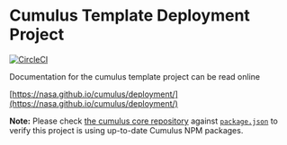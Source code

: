 #  Cumulus Template Deployment Project

[![CircleCI](https://circleci.com/gh/nasa/cumulus-template-deploy.svg?style=svg)](https://circleci.com/gh/nasa/cumulus-template-deploy)

Documentation for the cumulus template project can be read online

[https://nasa.github.io/cumulus/deployment/](https://nasa.github.io/cumulus/deployment/)

**Note:** Please check [the cumulus core repository](https://github.com/nasa/cumulus/) against [`package.json`](./package.json) to verify this project is using up-to-date Cumulus NPM packages.
